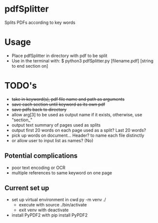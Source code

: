 # pdfSplitter

Splits PDFs according to key words

# Usage

- Place pdfSplitter in directory with pdf to be split
- Use in the terminal with:
  $ python3 pdfSplitter.py [filename.pdf] [string to end section on]

# TODO's

- ~~take in keyword(s), pdf file name and path as arguments~~
- ~~save each section until keyword as its own pdf~~
- ~~save pdfs back to directory~~
- allow arg[3] to be used as output name if it exists, otherwise, use "section\_"
- output text summary of pages used as splits
- output first 20 words on each page used as a split? Last 20 words?
- pick up words on document... Header? to name each file distinctly
- or allow user to input list as names? (No)

## Potential complications

- poor text encoding or OCR
- multiple references to same keyword on one page

## Current set up

- set up virtual environment in cwd
  py -m venv ./
  - execute with source ./bin/activate
  - exit venv with deactivate
- install PyPDF2 with
  pip install PyPDF2
